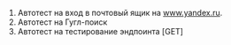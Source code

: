 
1. Автотест на вход в почтовый ящик на www.yandex.ru.
2. Автотест на Гугл-поиск
3. Автотест на тестирование эндпоинта [GET] 
